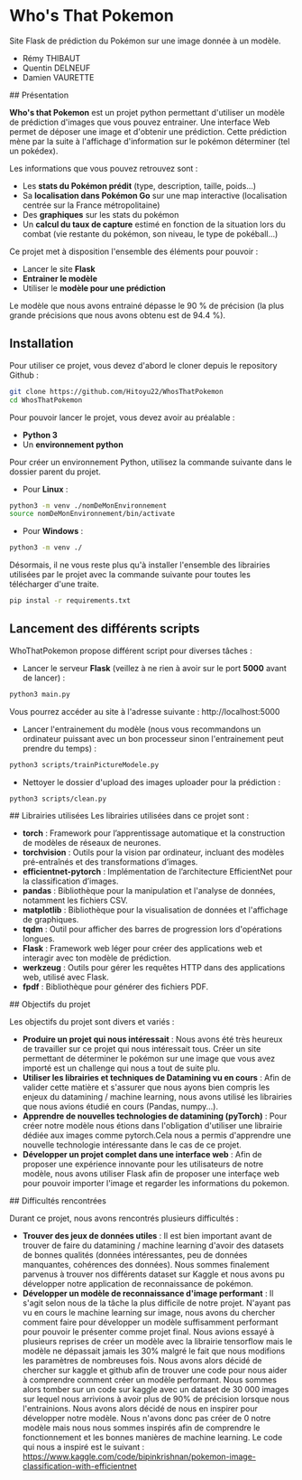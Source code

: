 # Who's That Pokemon

Site Flask de prédiction du Pokémon sur une image donnée à un modèle. 

- Rémy THIBAUT
- Quentin DELNEUF
- Damien VAURETTE

## Présentation 

**Who's that Pokemon** est un projet python permettant d'utiliser un modèle de prédiction d'images que vous pouvez entrainer. Une interface Web permet de déposer une image et d'obtenir une prédiction. Cette prédiction mène par la suite à l'affichage d'information sur le pokémon déterminer (tel un pokédex).

Les informations que vous pouvez retrouvez sont : 
- Les **stats du Pokémon prédit** (type, description, taille, poids...)
- Sa **localisation dans Pokémon Go** sur une map interactive (localisation centrée sur la France métropolitaine)
- Des **graphiques** sur les stats du pokémon
- Un **calcul du taux de capture** estimé en fonction de la situation lors du combat (vie restante du pokémon, son niveau, le type de pokéball...)

Ce projet met à disposition l'ensemble des éléments pour pouvoir : 
- Lancer le site **Flask**
- **Entrainer le modèle**
- Utiliser le **modèle pour une prédiction**

Le modèle que nous avons entrainé dépasse le 90 % de précision (la plus grande précisions que nous avons obtenu est de 94.4 %).

## Installation 

Pour utiliser ce projet, vous devez d'abord le cloner depuis le repository Github : 

```bash
git clone https://github.com/Hitoyu22/WhosThatPokemon
cd WhosThatPokemon
```

Pour pouvoir lancer le projet, vous devez avoir au préalable : 
- **Python 3**
- Un **environnement python**

Pour créer un environnement Python, utilisez la commande suivante dans le dossier parent du projet.

- Pour **Linux** : 
```bash
python3 -m venv ./nomDeMonEnvironnement
source nomDeMonEnvironnement/bin/activate
```

- Pour **Windows** :
```bash
python3 -m venv ./
```

Désormais, il ne vous reste plus qu'à installer l'ensemble des librairies utilisées par le projet avec la commande suivante pour toutes les télécharger d'une traite. 

```bash
pip instal -r requirements.txt
```

## Lancement des différents scripts

WhoThatPokemon propose différent script pour diverses tâches : 

- Lancer le serveur **Flask** (veillez à ne rien à avoir sur le port **5000** avant de lancer) : 
```bash
python3 main.py
```
Vous pourrez accéder au site à l'adresse suivante : http://localhost:5000

- Lancer l'entrainement du modèle (nous vous recommandons un ordinateur puissant avec un bon processeur sinon l'entrainement peut prendre du temps) : 
```bash
python3 scripts/trainPictureModele.py
```

- Nettoyer le dossier d'upload des images uploader pour la prédiction : 
```bash
python3 scripts/clean.py
```

## Librairies utilisées 
Les librairies utilisées dans ce projet sont : 

- **torch** : Framework pour l’apprentissage automatique et la construction de modèles de réseaux de neurones.
- **torchvision** : Outils pour la vision par ordinateur, incluant des modèles pré-entraînés et des transformations d’images.
- **efficientnet-pytorch** : Implémentation de l’architecture EfficientNet pour la classification d’images.
- **pandas** : Bibliothèque pour la manipulation et l'analyse de données, notamment les fichiers CSV.
- **matplotlib** : Bibliothèque pour la visualisation de données et l'affichage de graphiques.
- **tqdm** : Outil pour afficher des barres de progression lors d'opérations longues.
- **Flask** : Framework web léger pour créer des applications web et interagir avec ton modèle de prédiction.
- **werkzeug** : Outils pour gérer les requêtes HTTP dans des applications web, utilisé avec Flask.
- **fpdf** : Bibliothèque pour générer des fichiers PDF.

## Objectifs du projet 

Les objectifs du projet sont divers et variés : 
- **Produire un projet qui nous intéressait** : Nous avons été très heureux de travailler sur ce projet qui nous intéressait tous. Créer un site permettant de déterminer le pokémon sur une image que vous avez importé est un challenge qui nous a tout de suite plu.
- **Utiliser les librairies et techniques de Datamining vu en cours** : Afin de valider cette matière et s'assurer que nous ayons bien compris les enjeux du datamining / machine learning, nous avons utilisé les librairies que nous avions étudié en cours (Pandas, numpy...).
- **Apprendre de nouvelles technologies de datamining (pyTorch)** : Pour créer notre modèle nous étions dans l'obligation d'utiliser une librairie dédiée aux images comme pytorch.Cela nous a permis d'apprendre une nouvelle technologie intéressante dans le cas de ce projet.
- **Développer un projet complet dans une interface web** : Afin de proposer une expérience innovante pour les utilisateurs de notre modèle, nous avons utiliser Flask afin de proposer une interfaçe web pour pouvoir importer l'image et regarder les informations du pokemon.

## Difficultés rencontrées

Durant ce projet, nous avons rencontrés plusieurs difficultés : 

- **Trouver des jeux de données utiles** : 
Il est bien important avant de trouver de faire du datamining / machine learning d'avoir des datasets de bonnes qualités (données intéressantes, peu de données manquantes, cohérences des données). Nous sommes finalement parvenus à trouver nos différents dataset sur Kaggle et nous avons pu développer notre application de reconnaissance de pokémon.
- **Développer un modèle de reconnaissance d'image performant** : 
Il s'agit selon nous de la tâche la plus difficile de notre projet. N'ayant pas vu en cours le machine learning sur image, nous avons du chercher comment faire pour développer un modèle suffisamment performant pour pouvoir le présenter comme projet final. 
Nous avions essayé à plusieurs reprises de créer un modèle avec la librairie tensorflow mais le modèle ne dépassait jamais les 30% malgré le fait que nous modifions les paramètres de nombreuses fois. 
Nous avons alors décidé de chercher sur kaggle et github afin de trouver une code pour nous aider à comprendre comment créer un modèle performant. Nous sommes alors tomber sur un code sur kaggle avec un dataset de 30 000 images sur lequel nous arrivions à avoir plus de 90% de précision lorsque nous l'entrainions. 
Nous avons alors décidé de nous en inspirer pour développer notre modèle. Nous n'avons donc pas créer de 0 notre modèle mais nous nous sommes inspirés afin de comprendre le fonctionnement et les bonnes manières de machine learning. 
Le code qui nous a inspiré est le suivant : https://www.kaggle.com/code/bipinkrishnan/pokemon-image-classification-with-efficientnet
